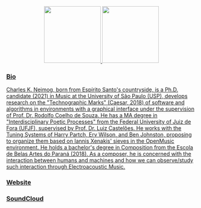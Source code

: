<div align="center">
  <a href="https://github.com/charlesneimog">
  <img height="150em" src="https://github-readme-stats.vercel.app/api?username=charlesneimog&show_icons=true&theme=dracula&include_all_commits=true&count_private=true"/>
  <img height="150em" src="https://github-readme-stats.vercel.app/api/top-langs/?username=charlesneimog&layout=compact&langs_count=7&theme=dracula"/>
</div>
</div>

### Bio

Charles K. Neimog, born from Espírito Santo's countryside, is a Ph.D. candidate (2021) in Music at the University of São Paulo (USP), develops research on the "Technographic Marks" (Caesar, 2018) of software and algorithms in environments with a graphical interface under the supervision of Prof. Dr. Rodolfo Coelho de Souza. He has a MA degree in "Interdisciplinary Poetic Processes" from the Federal University of Juiz de Fora (UFJF), supervised by Prof. Dr. Luiz Castelões. He works with the Tuning Systems of Harry Partch, Erv Wilson, and Ben Johnston, proposing to organize them based on Iannis Xenakis' sieves in the OpenMusic environment. He holds a bachelor's degree in Composition from the Escola de Belas Artes do Paraná (2018). As a composer, he is concerned with the interaction between humans and machines and how we can observe/study such interaction through Electroacoustic Music.


### [Website](http://charlesneimog.com/)                                                                          
### [SoundCloud](https://soundcloud.com/charlesneimog)


